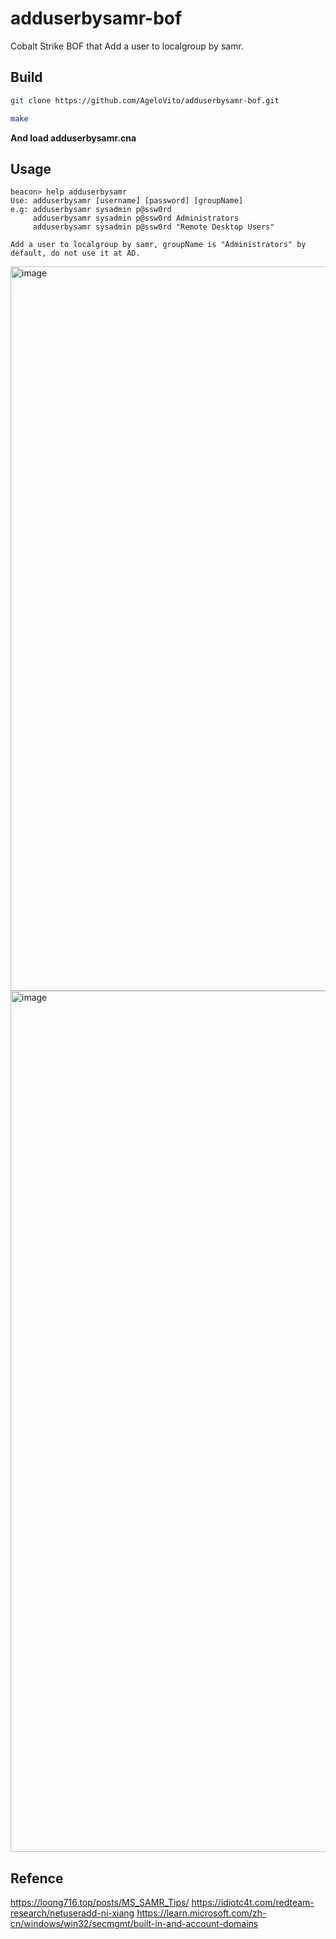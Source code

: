 # adduserbysamr-bof

Cobalt Strike BOF that Add a user to localgroup by samr.

## Build

```sh
git clone https://github.com/AgeloVito/adduserbysamr-bof.git
```

```sh 
make
```


**And load adduserbysamr.cna**


## Usage

```
beacon> help adduserbysamr
Use: adduserbysamr [username] [password] [groupName]
e.g: adduserbysamr sysadmin p@ssw0rd
     adduserbysamr sysadmin p@ssw0rd Administrators
     adduserbysamr sysadmin p@ssw0rd "Remote Desktop Users"

Add a user to localgroup by samr, groupName is "Administrators" by default, do not use it at AD.
```

<img width="1159" alt="image" src="https://user-images.githubusercontent.com/9564171/204729530-da9e2f25-a65a-4d16-a7d7-c7026c1d88ef.png">

<img width="1378" alt="image" src="https://user-images.githubusercontent.com/9564171/204736655-52747dae-18f7-407b-ae27-e499b6a89cb6.png">


## Refence

https://loong716.top/posts/MS_SAMR_Tips/
https://idiotc4t.com/redteam-research/netuseradd-ni-xiang
https://learn.microsoft.com/zh-cn/windows/win32/secmgmt/built-in-and-account-domains

